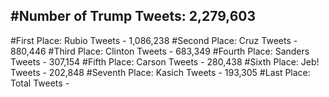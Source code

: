 #Number of Trump Tweets: 2,279,603
---
#First Place: Rubio Tweets - 1,086,238
#Second Place: Cruz Tweets - 880,446
#Third Place: Clinton Tweets - 683,349
#Fourth Place: Sanders Tweets - 307,154
#Fifth Place: Carson Tweets - 280,438
#Sixth Place: Jeb! Tweets - 202,848
#Seventh Place: Kasich Tweets - 193,305
#Last Place: Total Tweets -  

